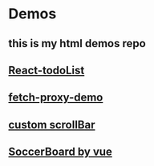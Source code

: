 # Demos
## this is my html demos repo 
[React-todoList](https://liuyuan0071.github.io/Demos/notePadDemo_byReact/1110_notepad.html)
---
[fetch-proxy-demo](https://liuyuan0071.github.io/Demos/fetch_proxy_demo/1115_fetch.html)
---
[custom scrollBar](https://liuyuan0071.github.io/Demos/CustomScrollbar/CustomScrollbar.html)
---
[SoccerBoard by vue](https://liuyuan0071.github.io/Demos/Soccerboard/index.html)                     
---
